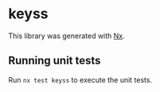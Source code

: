 # keyss

This library was generated with [Nx](https://nx.dev).

## Running unit tests

Run `nx test keyss` to execute the unit tests.
